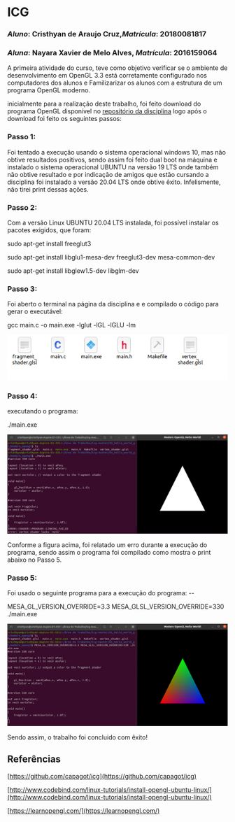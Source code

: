 # ICG
### _Aluno_: Cristhyan de Araujo Cruz,_Matrícula_: 20180081817
### _Aluna_: Nayara Xavier de Melo Alves, _Matrícula_: 2016159064

A primeira atividade do curso, teve como objetivo verificar se o ambiente de desenvolvimento em OpenGL 3.3 está corretamente configurado nos computadores dos alunos e  Familizarizar os alunos com a estrutura de um programa OpenGL moderno.

inicialmente para a realização deste trabalho, foi feito download do programa OpenGL disponível no [repositório da disciplina](https://github.com/capagot/icg/tree/master/01_hello_world_gl/modern_opengl) logo após o download foi feito os seguintes passos:

### Passo 1:

Foi tentado a execução usando o sistema operacional windows 10, mas não obtive resultados positivos, sendo assim foi feito dual boot na máquina e instalado o sistema operacional UBUNTU na versão 19 LTS onde também não obtive resultado e por indicação de amigos que estão cursando a disciplina foi instalado a versão 20.04 LTS onde obtive êxito. Infelismente, não tirei print dessas ações.

### Passo 2:

Com a versão Linux UBUNTU 20.04 LTS instalada, foi possível instalar os pacotes exigidos, que foram:

sudo apt-get install freeglut3

sudo apt-get install libglu1-mesa-dev freeglut3-dev mesa-common-dev

sudo apt-get install libglew1.5-dev libglm-dev

### Passo 3:

Foi aberto o terminal na página da disciplina e e compilado o código para gerar o executável:

gcc main.c -o main.exe -lglut -lGL -lGLU -lm

![Print-1](https://github.com/Cristhyan-Cruz/ICG/blob/main/print00.png)

### Passo 4:

executando o programa:

./main.exe

![Print-2](https://github.com/Cristhyan-Cruz/ICG/blob/main/print01.png)

Conforme a figura acima, foi relatado um erro durante a execução do programa, sendo assim o programa foi compilado como mostra o print abaixo no Passo 5.

### Passo 5:

Foi usado o seguinte programa para a execução do programa: --

MESA_GL_VERSION_OVERRIDE=3.3 MESA_GLSL_VERSION_OVERRIDE=330 ./main.exe

![](https://github.com/Cristhyan-Cruz/ICG/blob/main/print02.png)

Sendo assim, o trabalho foi concluido com êxito!

## Referências

[https://github.com/capagot/icg](https://github.com/capagot/icg)

[http://www.codebind.com/linux-tutorials/install-opengl-ubuntu-linux/](http://www.codebind.com/linux-tutorials/install-opengl-ubuntu-linux/)

[https://learnopengl.com/](https://learnopengl.com/)







